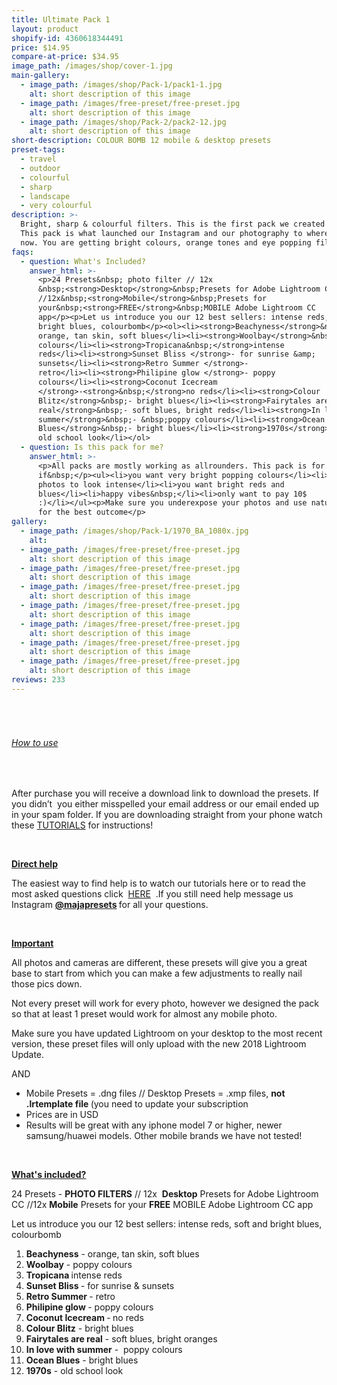 ```yaml
---
title: Ultimate Pack 1
layout: product
shopify-id: 4360618344491
price: $14.95
compare-at-price: $34.95
image_path: /images/shop/cover-1.jpg
main-gallery:
  - image_path: /images/shop/Pack-1/pack1-1.jpg
    alt: short description of this image
  - image_path: /images/free-preset/free-preset.jpg
    alt: short description of this image
  - image_path: /images/shop/Pack-2/pack2-12.jpg
    alt: short description of this image
short-description: COLOUR BOMB 12 mobile & desktop presets
preset-tags:
  - travel
  - outdoor
  - colourful
  - sharp
  - landscape
  - very colourful
description: >-
  Bright, sharp & colourful filters. This is the first pack we created in 2017.
  This pack is what launched our Instagram and our photography to where it is
  now. You are getting bright colours, orange tones and eye popping filters.
faqs:
  - question: What's Included?
    answer_html: >-
      <p>24 Presets&nbsp; photo filter // 12x
      &nbsp;<strong>Desktop</strong>&nbsp;Presets for Adobe Lightroom CC
      //12x&nbsp;<strong>Mobile</strong>&nbsp;Presets for
      your&nbsp;<strong>FREE</strong>&nbsp;MOBILE Adobe Lightroom CC
      app</p><p>Let us introduce you our 12 best sellers: intense reds, soft and
      bright blues, colourbomb</p><ol><li><strong>Beachyness</strong>&nbsp;-
      orange, tan skin, soft blues</li><li><strong>Woolbay</strong>&nbsp;- poppy
      colours</li><li><strong>Tropicana&nbsp;</strong>intense
      reds</li><li><strong>Sunset Bliss </strong>- for sunrise &amp;
      sunsets</li><li><strong>Retro Summer </strong>-
      retro</li><li><strong>Philipine glow </strong>- poppy
      colours</li><li><strong>Coconut Icecream
      </strong>-<strong>&nbsp;</strong>no reds</li><li><strong>Colour
      Blitz</strong>&nbsp;- bright blues</li><li><strong>Fairytales are
      real</strong>&nbsp;- soft blues, bright reds</li><li><strong>In love with
      summer</strong>&nbsp;- &nbsp;poppy colours</li><li><strong>Ocean
      Blues</strong>&nbsp;- bright blues</li><li><strong>1970s</strong>&nbsp;-
      old school look</li></ol>
  - question: Is this pack for me?
    answer_html: >-
      <p>All packs are mostly working as allrounders. This pack is for you
      if&nbsp;</p><ul><li>you want very bright popping colours</li><li>want your
      photos to look intense</li><li>you want bright reds and
      blues</li><li>happy vibes&nbsp;</li><li>only want to pay 10$
      :)</li></ul><p>Make sure you underexpose your photos and use natural light
      for the best outcome</p>
gallery:
  - image_path: /images/shop/Pack-1/1970_BA_1080x.jpg
    alt:
  - image_path: /images/free-preset/free-preset.jpg
    alt: short description of this image
  - image_path: /images/free-preset/free-preset.jpg
    alt: short description of this image
  - image_path: /images/free-preset/free-preset.jpg
    alt: short description of this image
  - image_path: /images/free-preset/free-preset.jpg
    alt: short description of this image
  - image_path: /images/free-preset/free-preset.jpg
    alt: short description of this image
  - image_path: /images/free-preset/free-preset.jpg
    alt: short description of this image
  - image_path: /images/free-preset/free-preset.jpg
    alt: short description of this image
reviews: 233
---
```


###### &nbsp;

###### <u>How to use</u>

<div>&nbsp;</div>

<div><p>After purchase you will receive a download link to download the presets. If you didn&rsquo;t &nbsp;you either misspelled your email address or our email ended up in your spam folder. If you are downloading straight from your phone watch these&nbsp;<a href="https://www.instagram.com/majapresets/channel/">TUTORIALS</a>&nbsp;for instructions!</p><p>&nbsp;</p><p><u><strong>Direct help</strong></u></p><p>The easiest way to find help is to watch our tutorials here or to read the most asked questions click &nbsp;<a href="https://shopmariefeandjakesnow.com/pages/help-q-a">HERE</a>&nbsp; .If you still need help message us Instagram&nbsp;<strong><a href="https://www.instagram.com/majapresets/">@majapresets</a>&nbsp;</strong>for all your questions.<strong>&nbsp;&nbsp;</strong></p><div>&nbsp;</div><p><u><strong>Important</strong></u>&nbsp;</p><p>All photos and cameras are different, these presets will give you a great base to start from which you can make a few adjustments to really nail those pics down.&nbsp;</p><p>Not every preset will work for every photo, however we designed the pack so that at least 1 preset would work for almost any mobile photo.</p><p>Make sure you have updated Lightroom on your desktop to the most recent version, these preset files will only upload with the new 2018 Lightroom Update.</p><p>AND</p><ul><li>Mobile Presets = .dng files // Desktop Presets = .xmp files,&nbsp;<strong>not .lrtemplate file&nbsp;</strong>(you need to update your subscription</li><li>Prices are in USD</li><li>Results will be great with any iphone model 7 or higher, newer samsung/huawei models. Other mobile brands we have not tested!</li></ul><p>&nbsp;</p><p><u><strong>What's included?</strong></u></p><p>24 Presets -&nbsp;<strong>PHOTO FILTERS</strong>&nbsp;// 12x &nbsp;<strong>Desktop</strong>&nbsp;Presets for Adobe Lightroom CC //12x&nbsp;<strong>Mobile</strong>&nbsp;Presets for your&nbsp;<strong>FREE</strong>&nbsp;MOBILE Adobe Lightroom CC app</p><p>Let us introduce you our 12 best sellers: intense reds, soft and bright blues, colourbomb</p><ol><li><strong>Beachyness</strong>&nbsp;- orange, tan skin, soft blues</li><li><strong>Woolbay</strong>&nbsp;- poppy colours</li><li><strong>Tropicana&nbsp;</strong>intense reds</li><li><strong>Sunset Bliss </strong>- for sunrise &amp; sunsets</li><li><strong>Retro Summer </strong>- retro</li><li><strong>Philipine glow </strong>- poppy colours</li><li><strong>Coconut Icecream </strong>-<strong>&nbsp;</strong>no reds</li><li><strong>Colour Blitz</strong>&nbsp;- bright blues</li><li><strong>Fairytales are real</strong>&nbsp;- soft blues, bright oranges</li><li><strong>In love with summer</strong>&nbsp;- &nbsp;poppy colours</li><li><strong>Ocean Blues</strong>&nbsp;- bright blues</li><li><strong>1970s</strong>&nbsp;- old school look</li></ol><h6>&nbsp;</h6></div>
